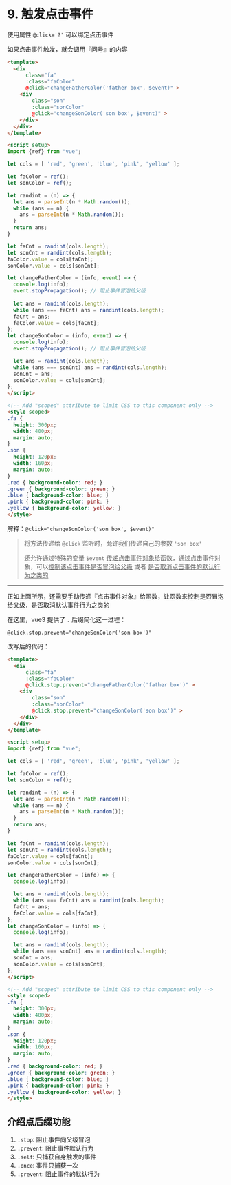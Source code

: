 # 9. 触发点击事件

使用属性 `@click='?'` 可以绑定点击事件

如果点击事件触发，就会调用『问号』的内容

```html
<template>
  <div
      class="fa"
      :class="faColor"
      @click="changeFatherColor('father box', $event)" >
    <div
        class="son"
        :class="sonColor"
        @click="changeSonColor('son box', $event)" >
    </div>
  </div>
</template>

<script setup>
import {ref} from "vue";

let cols = [ 'red', 'green', 'blue', 'pink', 'yellow' ];

let faColor = ref();
let sonColor = ref();

let randint = (n) => {
  let ans = parseInt(n * Math.random());
  while (ans == n) {
    ans = parseInt(n * Math.random());
  }
  return ans;
}

let faCnt = randint(cols.length);
let sonCnt = randint(cols.length);
faColor.value = cols[faCnt];
sonColor.value = cols[sonCnt];

let changeFatherColor = (info, event) => {
  console.log(info);
  event.stopPropagation(); // 阻止事件冒泡给父级
  
  let ans = randint(cols.length);
  while (ans === faCnt) ans = randint(cols.length);
  faCnt = ans;
  faColor.value = cols[faCnt];
};
let changeSonColor = (info, event) => {
  console.log(info);
  event.stopPropagation(); // 阻止事件冒泡给父级

  let ans = randint(cols.length);
  while (ans === sonCnt) ans = randint(cols.length);
  sonCnt = ans;
  sonColor.value = cols[sonCnt];
};
</script>

<!-- Add "scoped" attribute to limit CSS to this component only -->
<style scoped>
.fa {
  height: 300px;
  width: 400px;
  margin: auto;
}
.son {
  height: 120px;
  width: 160px;
  margin: auto;
}
.red { background-color: red; }
.green { background-color: green; }
.blue { background-color: blue; }
.pink { background-color: pink; }
.yellow { background-color: yellow; }
</style>

```

解释：`@click="changeSonColor('son box', $event)"`

> 将方法传递给 `@click` 监听时，允许我们传递自己的参数 `'son box'`
>
> 还允许通过特殊的变量 `$event` <u>传递点击事件对象</u>给函数，通过点击事件对象，可以<u>控制该点击事件是否冒泡给父级</u> 或者 <u>是否取消点击事件的默认行为之类的</u>

---

正如上面所示，还需要手动传递『点击事件对象』给函数，让函数来控制是否冒泡给父级，是否取消默认事件行为之类的

在这里，vue3 提供了 `.` 后缀简化这一过程：

`@click.stop.prevent="changeSonColor('son box')"`

改写后的代码：

```html
<template>
  <div
      class="fa"
      :class="faColor"
      @click.stop.prevent="changeFatherColor('father box')" >
    <div
        class="son"
        :class="sonColor"
        @click.stop.prevent="changeSonColor('son box')" >
    </div>
  </div>
</template>

<script setup>
import {ref} from "vue";

let cols = [ 'red', 'green', 'blue', 'pink', 'yellow' ];

let faColor = ref();
let sonColor = ref();

let randint = (n) => {
  let ans = parseInt(n * Math.random());
  while (ans == n) {
    ans = parseInt(n * Math.random());
  }
  return ans;
}

let faCnt = randint(cols.length);
let sonCnt = randint(cols.length);
faColor.value = cols[faCnt];
sonColor.value = cols[sonCnt];

let changeFatherColor = (info) => {
  console.log(info);

  let ans = randint(cols.length);
  while (ans === faCnt) ans = randint(cols.length);
  faCnt = ans;
  faColor.value = cols[faCnt];
};
let changeSonColor = (info) => {
  console.log(info);

  let ans = randint(cols.length);
  while (ans === sonCnt) ans = randint(cols.length);
  sonCnt = ans;
  sonColor.value = cols[sonCnt];
};
</script>

<!-- Add "scoped" attribute to limit CSS to this component only -->
<style scoped>
.fa {
  height: 300px;
  width: 400px;
  margin: auto;
}
.son {
  height: 120px;
  width: 160px;
  margin: auto;
}
.red { background-color: red; }
.green { background-color: green; }
.blue { background-color: blue; }
.pink { background-color: pink; }
.yellow { background-color: yellow; }
</style>
```

## 介绍点后缀功能

1. `.stop`: 阻止事件向父级冒泡
2. `.prevent`: 阻止事件默认行为
3. `.self`: 只捕获自身触发的事件
4. `.once`: 事件只捕获一次
5. `.prevent`: 阻止事件的默认行为